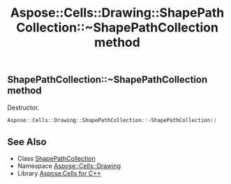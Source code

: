 ﻿---
title: Aspose::Cells::Drawing::ShapePathCollection::~ShapePathCollection method
linktitle: ~ShapePathCollection
second_title: Aspose.Cells for C++ API Reference
description: 'Aspose::Cells::Drawing::ShapePathCollection::~ShapePathCollection method. Destructor in C++.'
type: docs
weight: 200
url: /cpp/aspose.cells.drawing/shapepathcollection/~shapepathcollection/
---
## ShapePathCollection::~ShapePathCollection method


Destructor.

```cpp
Aspose::Cells::Drawing::ShapePathCollection::~ShapePathCollection()
```

## See Also

* Class [ShapePathCollection](../)
* Namespace [Aspose::Cells::Drawing](../../)
* Library [Aspose.Cells for C++](../../../)
